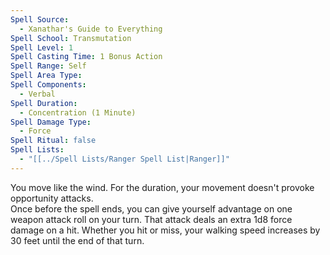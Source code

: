 ```yaml
---
Spell Source:
  - Xanathar's Guide to Everything
Spell School: Transmutation
Spell Level: 1
Spell Casting Time: 1 Bonus Action
Spell Range: Self
Spell Area Type: 
Spell Components:
  - Verbal
Spell Duration:
  - Concentration (1 Minute)
Spell Damage Type:
  - Force
Spell Ritual: false
Spell Lists:
  - "[[../Spell Lists/Ranger Spell List|Ranger]]"
---
```


You move like the wind. For the duration, your movement doesn't provoke opportunity attacks.  
Once before the spell ends, you can give yourself advantage on one weapon attack roll on your turn. That attack deals an extra 1d8 force damage on a hit. Whether you hit or miss, your walking speed increases by 30 feet until the end of that turn.
